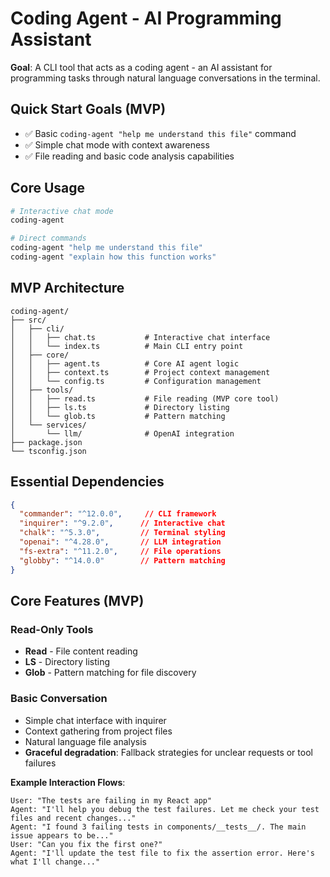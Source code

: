 # Coding Agent - AI Programming Assistant

**Goal**: A CLI tool that acts as a coding agent - an AI assistant for programming tasks through natural language conversations in the terminal.

## Quick Start Goals (MVP)
- ✅ Basic `coding-agent "help me understand this file"` command
- ✅ Simple chat mode with context awareness
- ✅ File reading and basic code analysis capabilities

## Core Usage

```bash
# Interactive chat mode
coding-agent

# Direct commands
coding-agent "help me understand this file"
coding-agent "explain how this function works"
```

## MVP Architecture

```
coding-agent/
├── src/
│   ├── cli/
│   │   ├── chat.ts           # Interactive chat interface
│   │   └── index.ts          # Main CLI entry point
│   ├── core/
│   │   ├── agent.ts          # Core AI agent logic
│   │   ├── context.ts        # Project context management
│   │   └── config.ts         # Configuration management
│   ├── tools/
│   │   ├── read.ts           # File reading (MVP core tool)
│   │   ├── ls.ts             # Directory listing
│   │   └── glob.ts           # Pattern matching
│   └── services/
│       └── llm/              # OpenAI integration
├── package.json
└── tsconfig.json
```

## Essential Dependencies

```json
{
  "commander": "^12.0.0",     // CLI framework
  "inquirer": "^9.2.0",      // Interactive chat
  "chalk": "^5.3.0",         // Terminal styling
  "openai": "^4.28.0",       // LLM integration
  "fs-extra": "^11.2.0",     // File operations
  "globby": "^14.0.0"        // Pattern matching
}
```

## Core Features (MVP)

### Read-Only Tools
- **Read** - File content reading
- **LS** - Directory listing
- **Glob** - Pattern matching for file discovery

### Basic Conversation
- Simple chat interface with inquirer
- Context gathering from project files
- Natural language file analysis
- **Graceful degradation**: Fallback strategies for unclear requests or tool failures

**Example Interaction Flows**:
```
User: "The tests are failing in my React app"
Agent: "I'll help you debug the test failures. Let me check your test files and recent changes..."
Agent: "I found 3 failing tests in components/__tests__/. The main issue appears to be..."
User: "Can you fix the first one?"
Agent: "I'll update the test file to fix the assertion error. Here's what I'll change..."
```
